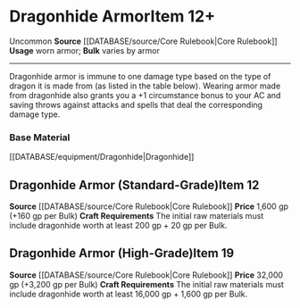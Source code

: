 ﻿---
id: '142'
item_category: Armor
item_subcategory: Precious Material Armor
level: '12'
name: Dragonhide Armor
price: 1,600 gp (+160 gp per Bulk)
rarity: Uncommon
source: '[[DATABASE/source/Core Rulebook|Core Rulebook]]'
subcategory: weapon
trait:
- '[[DATABASE/trait/Uncommon|Uncommon]]'
type: Item
usage: worn armor

---
# Dragonhide Armor<span class="item-type">Item 12+</span>

<span class="trait-uncommon item-trait">Uncommon</span>
**Source** [[DATABASE/source/Core Rulebook|Core Rulebook]] 
**Usage** worn armor; **Bulk** varies by armor

---
Dragonhide armor is immune to one damage type based on the type of dragon it is made from (as listed in the table below). Wearing armor made from dragonhide also grants you a +1 circumstance bonus to your AC and saving throws against attacks and spells that deal the corresponding damage type.

### Base Material

[[DATABASE/equipment/Dragonhide|Dragonhide]]

## Dragonhide Armor (Standard-Grade)<span class="item-type">Item 12</span>

**Source** [[DATABASE/source/Core Rulebook|Core Rulebook]] 
**Price** 1,600 gp (+160 gp per Bulk)
**Craft Requirements** The initial raw materials must include dragonhide worth at least 200 gp + 20 gp per Bulk.

## Dragonhide Armor (High-Grade)<span class="item-type">Item 19</span>

**Source** [[DATABASE/source/Core Rulebook|Core Rulebook]] 
**Price** 32,000 gp (+3,200 gp per Bulk)
**Craft Requirements** The initial raw materials must include dragonhide worth at least 16,000 gp + 1,600 gp per Bulk.